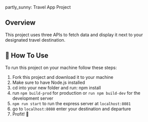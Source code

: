 partly_sunny: Travel App Project

## Overview

This project uses three APIs to fetch data and display it next to your designated travel destination.

## :wrench: How To Use

To run this project on your machine follow these steps:

1. Fork this project and download it to your machine
2. Make sure to have Node.js installed
3. cd into your new folder and run: npm install
4. run `npm build-prod` for production or `run npm build-dev` for the development server
5. `npm run start` to run the express server at `localhost:8081`
6. go to `localhost:8080` enter your destination and departure
7. Profit! :pencil:
